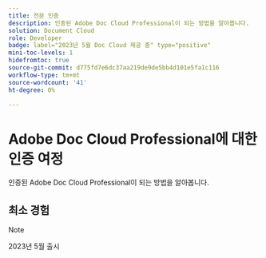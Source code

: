 ```yaml
---
title: 전문 인증
description: 인증된 Adobe Doc Cloud Professional이 되는 방법을 알아봅니다.
solution: Document Cloud
role: Developer
badge: label="2023년 5월 Doc Cloud 제공 중" type="positive"
mini-toc-levels: 1
hidefromtoc: true
source-git-commit: d775fd7e6dc37aa219de9de5bb4d101e5fa1c116
workflow-type: tm+mt
source-wordcount: '41'
ht-degree: 0%

---
```


# Adobe Doc Cloud Professional에 대한 인증 여정

인증된 Adobe Doc Cloud Professional이 되는 방법을 알아봅니다.

## 최소 경험

>[!NOTE]
>
>2023년 5월 출시

